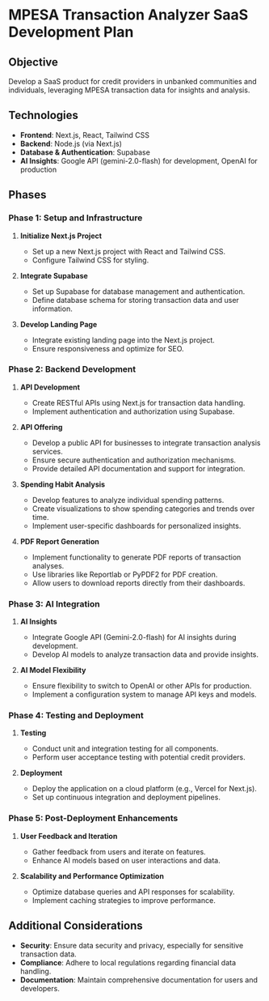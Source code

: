 # MPESA Transaction Analyzer SaaS Development Plan

## Objective
Develop a SaaS product for credit providers in unbanked communities and individuals, leveraging MPESA transaction data for insights and analysis.

## Technologies
- **Frontend**: Next.js, React, Tailwind CSS
- **Backend**: Node.js (via Next.js)
- **Database & Authentication**: Supabase
- **AI Insights**: Google API (gemini-2.0-flash) for development, OpenAI for production

## Phases

### Phase 1: Setup and Infrastructure
1. **Initialize Next.js Project**
   - Set up a new Next.js project with React and Tailwind CSS.
   - Configure Tailwind CSS for styling.

2. **Integrate Supabase**
   - Set up Supabase for database management and authentication.
   - Define database schema for storing transaction data and user information.

3. **Develop Landing Page**
   - Integrate existing landing page into the Next.js project.
   - Ensure responsiveness and optimize for SEO.

### Phase 2: Backend Development
1. **API Development**
   - Create RESTful APIs using Next.js for transaction data handling.
   - Implement authentication and authorization using Supabase.

2. **API Offering**
   - Develop a public API for businesses to integrate transaction analysis services.
   - Ensure secure authentication and authorization mechanisms.
   - Provide detailed API documentation and support for integration.

3. **Spending Habit Analysis**
   - Develop features to analyze individual spending patterns.
   - Create visualizations to show spending categories and trends over time.
   - Implement user-specific dashboards for personalized insights.

4. **PDF Report Generation**
   - Implement functionality to generate PDF reports of transaction analyses.
   - Use libraries like Reportlab or PyPDF2 for PDF creation.
   - Allow users to download reports directly from their dashboards.

### Phase 3: AI Integration
1. **AI Insights**
   - Integrate Google API (Gemini-2.0-flash) for AI insights during development.
   - Develop AI models to analyze transaction data and provide insights.

2. **AI Model Flexibility**
   - Ensure flexibility to switch to OpenAI or other APIs for production.
   - Implement a configuration system to manage API keys and models.

### Phase 4: Testing and Deployment
1. **Testing**
   - Conduct unit and integration testing for all components.
   - Perform user acceptance testing with potential credit providers.

2. **Deployment**
   - Deploy the application on a cloud platform (e.g., Vercel for Next.js).
   - Set up continuous integration and deployment pipelines.

### Phase 5: Post-Deployment Enhancements
1. **User Feedback and Iteration**
   - Gather feedback from users and iterate on features.
   - Enhance AI models based on user interactions and data.

2. **Scalability and Performance Optimization**
   - Optimize database queries and API responses for scalability.
   - Implement caching strategies to improve performance.

## Additional Considerations
- **Security**: Ensure data security and privacy, especially for sensitive transaction data.
- **Compliance**: Adhere to local regulations regarding financial data handling.
- **Documentation**: Maintain comprehensive documentation for users and developers.
